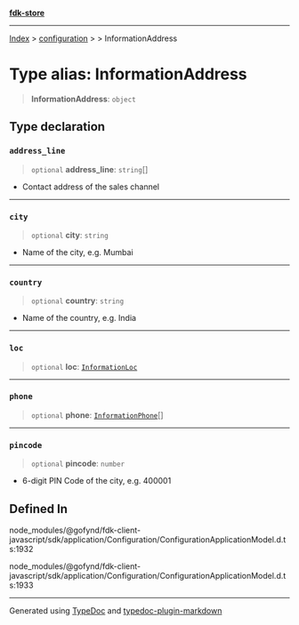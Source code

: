 [**fdk-store**](../../../README.md)
***

[Index](../../../API.md) > [configuration](../../README.md) > [<internal>](../README.md) > InformationAddress

# Type alias: InformationAddress

> **InformationAddress**: `object`

## Type declaration

### `address_line`

> `optional` **address\_line**: `string`[]

- Contact address of the sales channel

***

### `city`

> `optional` **city**: `string`

- Name of the city, e.g. Mumbai

***

### `country`

> `optional` **country**: `string`

- Name of the country, e.g. India

***

### `loc`

> `optional` **loc**: [`InformationLoc`](type-alias.InformationLoc.md)

***

### `phone`

> `optional` **phone**: [`InformationPhone`](type-alias.InformationPhone.md)[]

***

### `pincode`

> `optional` **pincode**: `number`

- 6-digit PIN Code of the city, e.g. 400001

## Defined In

node\_modules/@gofynd/fdk-client-javascript/sdk/application/Configuration/ConfigurationApplicationModel.d.ts:1932

node\_modules/@gofynd/fdk-client-javascript/sdk/application/Configuration/ConfigurationApplicationModel.d.ts:1933

***
Generated using [TypeDoc](https://typedoc.org/) and [typedoc-plugin-markdown](https://www.npmjs.com/package/typedoc-plugin-markdown)
